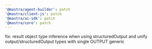 ```yaml
---
'@mastra/agent-builder': patch
'@mastra/client-js': patch
'@mastra/ai-sdk': patch
'@mastra/core': patch
---
```


fix: result object type inference when using structuredOutput and unify output/structuredOutput types with single OUTPUT generic
